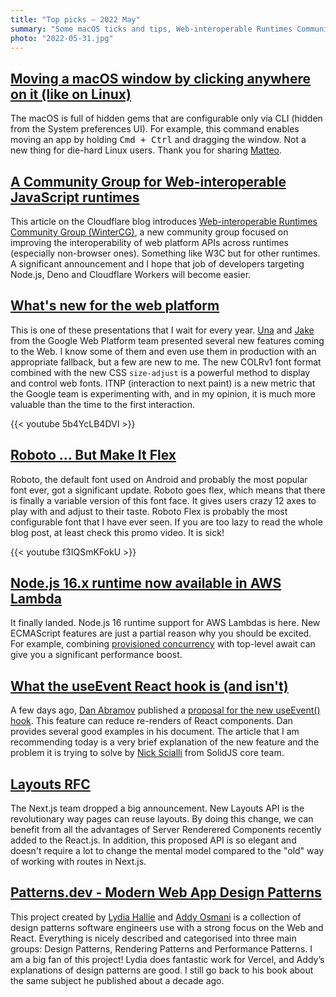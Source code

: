 ```yaml
---
title: "Top picks — 2022 May"
summary: "Some macOS ticks and tips, Web-interoperable Runtimes Community Group, Google team present new features for the Web Platform, Roboto Flex font announced, AWS powered by Node.js 16, useEvent hook in React, Next.js and Layouts proposal, Design Patterns and more!"
photo: "2022-05-31.jpg"
---
```


## [Moving a macOS window by clicking anywhere on it (like on Linux)](https://mmazzarolo.com/blog/2022-04-16-drag-window-by-clicking-anywhere-on-macos/)

The macOS is full of hidden gems that are configurable only via CLI (hidden from the System preferences UI). For example, this command enables moving an app by holding <kbd>Cmd + Ctrl</kbd> and dragging the window. Not a new thing for die-hard Linux users. Thank you for sharing [Matteo](https://twitter.com/mazzarolomatteo).

## [A Community Group for Web-interoperable JavaScript runtimes](https://blog.cloudflare.com/introducing-the-wintercg/)

This article on the Cloudflare blog introduces [Web-interoperable Runtimes Community Group (WinterCG)](https://wintercg.org), a new community group focused on improving the interoperability of web platform APIs across runtimes (especially non-browser ones). Something like W3C but for other runtimes. A significant announcement and I hope that job of developers targeting Node.js, Deno and Cloudflare Workers will become easier.

## [What's new for the web platform](https://youtu.be/5b4YcLB4DVI)

This is one of these presentations that I wait for every year. [Una](https://twitter.com/Una) and [Jake](https://twitter.com/jaffathecake) from the Google Web Platform team presented several new features coming to the Web. I know some of them and even use them in production with an appropriate fallback, but a few are new to me. The new COLRv1 font format combined with the new CSS `size-adjust` is a powerful method to display and control web fonts. ITNP (interaction to next paint) is a new metric that the Google team is experimenting with, and in my opinion, it is much more valuable than the time to the first interaction.

{{< youtube 5b4YcLB4DVI >}}

## [Roboto … But Make It Flex](https://material.io/blog/roboto-flex)

Roboto, the default font used on Android and probably the most popular font ever, got a significant update. Roboto goes flex, which means that there is finally a variable version of this font face. It gives users crazy 12 axes to play with and adjust to their taste. Roboto Flex is probably the most configurable font that I have ever seen. If you are too lazy to read the whole blog post, at least check this promo video. It is sick!

{{< youtube f3IQSmKFokU >}}

## [Node.js 16.x runtime now available in AWS Lambda](https://aws.amazon.com/blogs/compute/node-js-16-x-runtime-now-available-in-aws-lambda/)

It finally landed. Node.js 16 runtime support for AWS Lambdas is here. New ECMAScript features are just a partial reason why you should be excited. For example, combining [provisioned concurrency](https://docs.aws.amazon.com/lambda/latest/dg/provisioned-concurrency.html) with top-level await can give you a significant performance boost.

## [What the useEvent React hook is (and isn't)](https://typeofnan.dev/what-the-useevent-react-hook-is-and-isnt/)

A few days ago, [Dan Abramov](https://twitter.com/dan_abramov) published a [proposal for the new useEvent() hook](https://github.com/reactjs/rfcs/blob/useevent/text/0000-useevent.md). This feature can reduce re-renders of React components. Dan provides several good examples in his document. The article that I am recommending today is a very brief explanation of the new feature and the problem it is trying to solve by [Nick Scialli](https://twitter.com/nas5w) from SolidJS core team.

## [Layouts RFC](https://nextjs.org/blog/layouts-rfc)

The Next.js team dropped a big announcement. New Layouts API is the revolutionary way pages can reuse layouts. By doing this change, we can benefit from all the advantages of Server Renderered Components recently added to the React.js. In addition, this proposed API is so elegant and doesn't require a lot to change the mental model compared to the "old" way of working with routes in Next.js.

## [Patterns.dev - Modern Web App Design Patterns](https://www.patterns.dev)

This project created by [Lydia Hallie](https://twitter.com/lydiahallie) and [Addy Osmani](https://twitter.com/addyosmani) is a collection of design patterns software engineers use with a strong focus on the Web and React. Everything is nicely described and categorised into three main groups: Design Patterns, Rendering Patterns and Performance Patterns. I am a big fan of this project! Lydia does fantastic work for Vercel, and Addy’s explanations of design patterns are good. I still go back to his book about the same subject he published about a decade ago.
